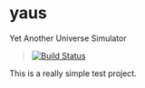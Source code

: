 # yaus
Yet Another Universe Simulator

> [![Build Status](https://travis-ci.org/apetrozzelli/yaus.png?branch=master)](https://travis-ci.org/apetrozzelli/yaus)

This is a really simple test project. 
